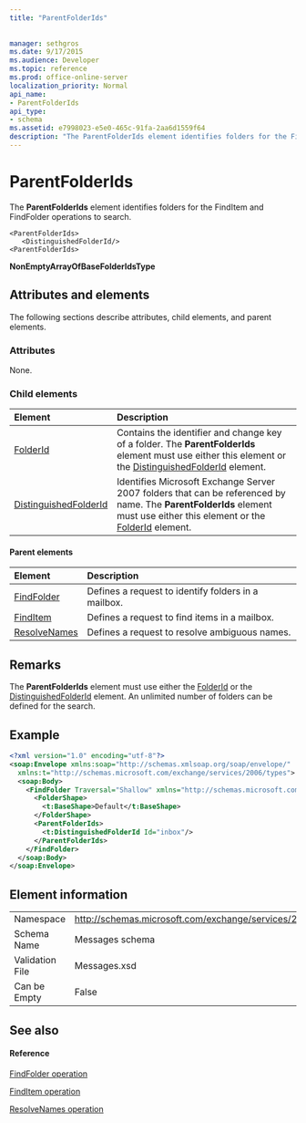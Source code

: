 ```yaml
---
title: "ParentFolderIds"
 
 
manager: sethgros
ms.date: 9/17/2015
ms.audience: Developer
ms.topic: reference
ms.prod: office-online-server
localization_priority: Normal
api_name:
- ParentFolderIds
api_type:
- schema
ms.assetid: e7998023-e5e0-465c-91fa-2aa6d1559f64
description: "The ParentFolderIds element identifies folders for the FindItem and FindFolder operations to search."
---
```


# ParentFolderIds

The **ParentFolderIds** element identifies folders for the FindItem and FindFolder operations to search. 
  
```
<ParentFolderIds>
   <DistinguishedFolderId/>
<ParentFolderIds>
```

 **NonEmptyArrayOfBaseFolderIdsType**
## Attributes and elements

The following sections describe attributes, child elements, and parent elements.
  
### Attributes

None.
  
### Child elements

|**Element**|**Description**|
|:-----|:-----|
|[FolderId](folderid.md) <br/> |Contains the identifier and change key of a folder. The **ParentFolderIds** element must use either this element or the [DistinguishedFolderId](distinguishedfolderid.md) element.  <br/> |
|[DistinguishedFolderId](distinguishedfolderid.md) <br/> |Identifies Microsoft Exchange Server 2007 folders that can be referenced by name. The **ParentFolderIds** element must use either this element or the [FolderId](folderid.md) element.  <br/> |
   
#### Parent elements

|**Element**|**Description**|
|:-----|:-----|
|[FindFolder](findfolder.md) <br/> |Defines a request to identify folders in a mailbox.  <br/> |
|[FindItem](finditem.md) <br/> |Defines a request to find items in a mailbox.  <br/> |
|[ResolveNames](resolvenames.md) <br/> |Defines a request to resolve ambiguous names.  <br/> |
   
## Remarks

The **ParentFolderIds** element must use either the [FolderId](folderid.md) or the [DistinguishedFolderId](distinguishedfolderid.md) element. An unlimited number of folders can be defined for the search. 
  
## Example

```XML
<?xml version="1.0" encoding="utf-8"?>
<soap:Envelope xmlns:soap="http://schemas.xmlsoap.org/soap/envelope/"
  xmlns:t="http://schemas.microsoft.com/exchange/services/2006/types">
  <soap:Body>
    <FindFolder Traversal="Shallow" xmlns="http://schemas.microsoft.com/exchange/services/2006/messages">
      <FolderShape>
        <t:BaseShape>Default</t:BaseShape>
      </FolderShape>
      <ParentFolderIds>
        <t:DistinguishedFolderId Id="inbox"/>
      </ParentFolderIds>
    </FindFolder>
  </soap:Body>
</soap:Envelope>
```

## Element information

|||
|:-----|:-----|
|Namespace  <br/> |http://schemas.microsoft.com/exchange/services/2006/messages  <br/> |
|Schema Name  <br/> |Messages schema  <br/> |
|Validation File  <br/> |Messages.xsd  <br/> |
|Can be Empty  <br/> |False  <br/> |
   
## See also

#### Reference

[FindFolder operation](findfolder-operation.md)
  
[FindItem operation](finditem-operation.md)
  
[ResolveNames operation](resolvenames-operation.md)

